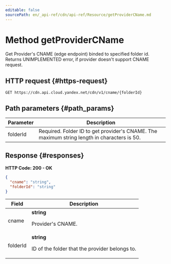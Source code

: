 ```yaml
---
editable: false
sourcePath: en/_api-ref/cdn/api-ref/Resource/getProviderCName.md
---
```



# Method getProviderCName
Get Provider's CNAME (edge endpoint) binded to specified folder id.
Returns UNIMPLEMENTED error, if provider doesn't support CNAME request.
 

 
## HTTP request {#https-request}
```
GET https://cdn.api.cloud.yandex.net/cdn/v1/cname/{folderId}
```
 
## Path parameters {#path_params}
 
Parameter | Description
--- | ---
folderId | Required. Folder ID to get provider's CNAME.  The maximum string length in characters is 50.
 
## Response {#responses}
**HTTP Code: 200 - OK**

```json 
{
  "cname": "string",
  "folderId": "string"
}
```

 
Field | Description
--- | ---
cname | **string**<br><p>Provider's CNAME.</p> 
folderId | **string**<br><p>ID of the folder that the provider belongs to.</p> 